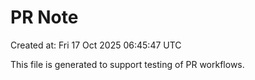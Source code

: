 # PR Note

Created at: Fri 17 Oct 2025 06:45:47 UTC

This file is generated to support testing of PR workflows.
